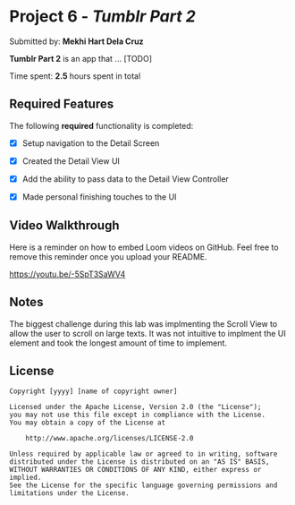 # Project 6 - *Tumblr Part 2*

Submitted by: **Mekhi Hart Dela Cruz**

**Tumblr Part 2** is an app that ... [TODO] 

Time spent: **2.5** hours spent in total

## Required Features

The following **required** functionality is completed:

- [X] Setup navigation to the Detail Screen
- [X] Created the Detail View UI
- [X] Add the ability to pass data to the Detail View Controller
- [X] Made personal finishing touches to the UI


## Video Walkthrough

Here is a reminder on how to embed Loom videos on GitHub. Feel free to remove this reminder once you upload your README. 

https://youtu.be/-5SpT3SaWV4

## Notes
The biggest challenge during this lab was implmenting the Scroll View to allow the user to scroll on large texts. It was not intuitive to implment the UI element and took the longest amount of time to implement.

## License

    Copyright [yyyy] [name of copyright owner]

    Licensed under the Apache License, Version 2.0 (the "License");
    you may not use this file except in compliance with the License.
    You may obtain a copy of the License at

        http://www.apache.org/licenses/LICENSE-2.0

    Unless required by applicable law or agreed to in writing, software
    distributed under the License is distributed on an "AS IS" BASIS,
    WITHOUT WARRANTIES OR CONDITIONS OF ANY KIND, either express or implied.
    See the License for the specific language governing permissions and
    limitations under the License.
